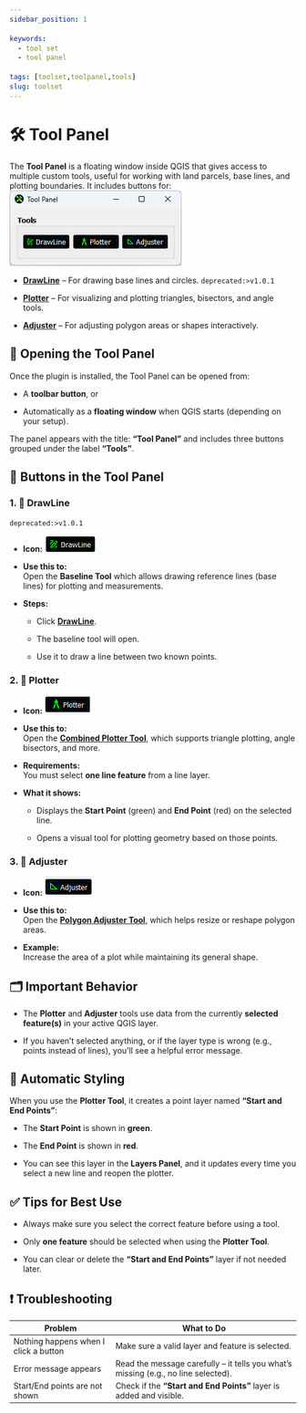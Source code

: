 ```yaml
---
sidebar_position: 1

keywords:
  - tool set
  - tool panel

tags: [toolset,toolpanel,tools]
slug: toolset
---
```


# 🛠️ Tool Panel

The **Tool Panel** is a floating window inside QGIS that gives access to multiple custom tools, useful for working with land parcels, base lines, and plotting boundaries. It includes buttons for:
![tool_set](../img/tools.png)

- **[DrawLine](./drawline)** – For drawing base lines and circles. `deprecated:>v1.0.1`

- **[Plotter](./plotterwidget)** – For visualizing and plotting triangles, bisectors, and angle tools.

- **[Adjuster](./polygonadjuster)** – For adjusting polygon areas or shapes interactively.

## 🧭 Opening the Tool Panel

Once the plugin is installed, the Tool Panel can be opened from:

- A **toolbar button**, or

- Automatically as a **floating window** when QGIS starts (depending on your setup).

The panel appears with the title: **“Tool Panel”** and includes three buttons grouped under the label **“Tools”**.

## 🧩 Buttons in the Tool Panel

### 1. 🔷 **DrawLine**

`deprecated:>v1.0.1`

- **Icon:** ![DrawLine](../img/baseline.png)

- **Use this to:**  
  Open the **Baseline Tool** which allows drawing reference lines (base lines) for plotting and measurements.

- **Steps:**
  
  - Click **[DrawLine](./drawline)**.
  
  - The baseline tool will open.
  
  - Use it to draw a line between two known points.

### 2. 📐 **Plotter**

- **Icon:** ![Plotter](../img/plotter.png)

- **Use this to:**  
  Open the **[Combined Plotter Tool](./plotterwidget)**, which supports triangle plotting, angle bisectors, and more.

- **Requirements:**  
  You must select **one line feature** from a line layer.

- **What it shows:**
  
  - Displays the **Start Point** (green) and **End Point** (red) on the selected line.
  
  - Opens a visual tool for plotting geometry based on those points.

### 3. 🧮 **Adjuster**

- **Icon:** ![Adjuster](../img/adjuster.png)

- **Use this to:**  
  Open the **[Polygon Adjuster Tool](./polygonadjuster)**, which helps resize or reshape polygon areas.

- **Example:**  
  Increase the area of a plot while maintaining its general shape.

## 🗂️ Important Behavior

- The **Plotter** and **Adjuster** tools use data from the currently **selected feature(s)** in your active QGIS layer.

- If you haven’t selected anything, or if the layer type is wrong (e.g., points instead of lines), you’ll see a helpful error message.

## 🎨 Automatic Styling

When you use the **Plotter Tool**, it creates a point layer named **“Start and End Points”**:

- The **Start Point** is shown in **green**.

- The **End Point** is shown in **red**.

- You can see this layer in the **Layers Panel**, and it updates every time you select a new line and reopen the plotter.

## ✅ Tips for Best Use

- Always make sure you select the correct feature before using a tool.

- Only **one feature** should be selected when using the **Plotter Tool**.

- You can clear or delete the **“Start and End Points”** layer if not needed later.

## ❗ Troubleshooting

| Problem                               | What to Do                                                                         |
| ------------------------------------- | ---------------------------------------------------------------------------------- |
| Nothing happens when I click a button | Make sure a valid layer and feature is selected.                                   |
| Error message appears                 | Read the message carefully – it tells you what’s missing (e.g., no line selected). |
| Start/End points are not shown        | Check if the **“Start and End Points”** layer is added and visible.                |
